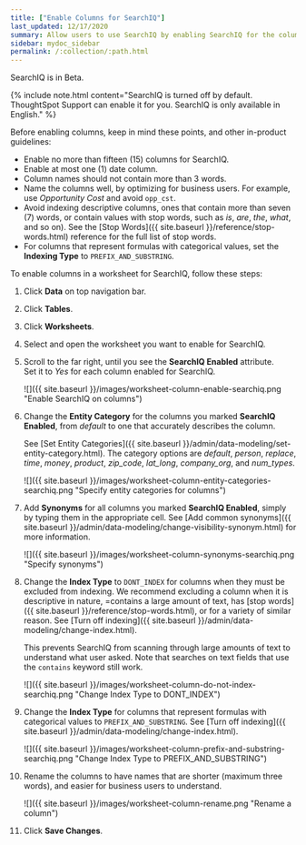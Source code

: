 ```yaml
---
title: ["Enable Columns for SearchIQ"]
last_updated: 12/17/2020
summary: Allow users to use SearchIQ by enabling SearchIQ for the columns of the data source."
sidebar: mydoc_sidebar
permalink: /:collection/:path.html
---
```

SearchIQ is in <span class="label label-beta">Beta</span>.

{% include note.html content="SearchIQ is turned off by default. ThoughtSpot Support can enable it for you. SearchIQ is only available in English." %}

Before enabling columns, keep in mind these points, and other in-product guidelines:
- Enable no more than fifteen (15) columns for SearchIQ.
- Enable at most one (1) date column.
- Column names should not contain more than 3 words.
- Name the columns well, by optimizing for business users. For example, use _Opportunity Cost_ and avoid `opp_cst`.   
- Avoid indexing descriptive columns, ones that contain more than seven (7) words, or contain values with stop words, such as _is_, _are_, _the_, _what_, and so on). See the [Stop Words]({{ site.baseurl }}/reference/stop-words.html) reference for the full list of stop words.
- For columns that represent formulas with categorical values, set the **Indexing Type** to `PREFIX_AND_SUBSTRING`.

To enable columns in a worksheet for SearchIQ, follow these steps:
1.  Click **Data** on top navigation bar.
2.  Click **Tables**.
3.  Click **Worksheets**.
4.  Select and open the worksheet you want to enable for SearchIQ.
5.  Scroll to the far right, until you see the **SearchIQ Enabled** attribute.  
    Set it to _Yes_ for each column enabled for SearchIQ.   

    ![]({{ site.baseurl }}/images/worksheet-column-enable-searchiq.png "Enable SearchIQ on columns")

6.  Change the **Entity Category** for the columns you marked **SearchIQ Enabled**, from _default_ to one that accurately describes the column.  

    See [Set Entity Categories]({{ site.baseurl }}/admin/data-modeling/set-entity-category.html). The category options are <em>default</em>, <em>person</em>, <em>replace</em>, <em>time</em>, <em>money</em>, <em>product</em>, <em>zip_code</em>, <em>lat_long</em>, <em>company_org</em>, and <em>num_types</em>.

    ![]({{ site.baseurl }}/images/worksheet-column-entity-categories-searchiq.png "Specify entity categories for columns")

7.  Add **Synonyms** for all columns you marked **SearchIQ Enabled**, simply by typing them in the appropriate cell.  See [Add common synonyms]({{ site.baseurl }}/admin/data-modeling/change-visibility-synonym.html) for more information.  

    ![]({{ site.baseurl }}/images/worksheet-column-synonyms-searchiq.png "Specify synonyms")

8.  Change the **Index Type** to `DONT_INDEX` for columns when they must be excluded from indexing. We recommend excluding a column when it is descriptive in nature, =contains a large amount of text, has [stop words]({{ site.baseurl }}/reference/stop-words.html), or for a variety of similar reason.  See [Turn off indexing]({{ site.baseurl }}/admin/data-modeling/change-index.html).  

     This prevents SearchIQ from scanning through large amounts of text to understand what user asked. Note that searches on text fields that use the `contains` keyword still work.  

     ![]({{ site.baseurl }}/images/worksheet-column-do-not-index-searchiq.png "Change Index Type to DONT_INDEX")

9.  Change the **Index Type** for columns that represent formulas with categorical values to `PREFIX_AND_SUBSTRING`. See [Turn off indexing]({{ site.baseurl }}/admin/data-modeling/change-index.html).

     ![]({{ site.baseurl }}/images/worksheet-column-prefix-and-substring-searchiq.png "Change Index Type to PREFIX_AND_SUBSTRING")

10. Rename the columns to have names that are shorter (maximum three words), and easier for business users to understand.  

      ![]({{ site.baseurl }}/images/worksheet-column-rename.png "Rename a column")

11. Click **Save Changes**.
